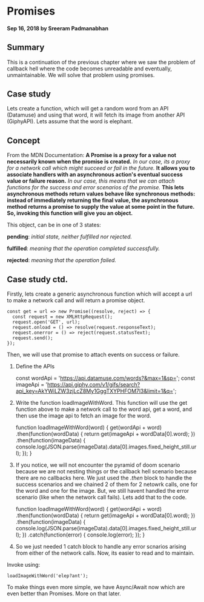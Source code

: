 # Promises

#### Sep 16, 2018 by Sreeram Padmanabhan

## Summary

This is a continuation of the previous chapter where we saw the problem of callback hell where the code becomes unreadable and eventually, unmaintainable. We will solve that problem using promises.

## Case study

Lets create a function, which will get a random word from an API (Datamuse) and using that word, it will fetch its image from another API (GiphyAPI). Lets assume that the word is elephant.

## Concept

From the MDN Documentation: **A Promise is a proxy for a value not necessarily known when the promise is created.** *In our case, its a proxy for a network call which might succeed or fail in the future.* **It allows you to associate handlers with an asynchronous action's eventual success value or failure reason.** *In our case, this means that we can attach functions for the success and error scenarios of the promise.* **This lets asynchronous methods return values behave like synchronous methods: instead of immediately returning the final value, the asynchronous method returns a promise to supply the value at some point in the future. So, invoking this function will give you an object.**

This object, can be in one of 3 states:

**pending**: *initial state, neither fulfilled nor rejected.*

**fulfilled**: *meaning that the operation completed successfully.*

**rejected**: *meaning that the operation failed.*

## Case study ctd.

Firstly, lets create a generic asynchronous function which will accept a url to make a network call and will return a promise object.

    const get = url => new Promise((resolve, reject) => {
      const request = new XMLHttpRequest();
      request.open('GET', url);
      request.onload = () => resolve(request.responseText);
      request.onerror = () => reject(request.statusText);
      request.send();
    });


Then, we will use that promise to attach events on success or failure.

1) Define the APIs

    const wordApi = 'https://api.datamuse.com/words?&max=1&sp=';
    const imageApi = 'https://api.giphy.com/v1/gifs/search?api_key=AkYWiLZW3zjLcZ8My1GggTXYPHFOM7l3&limit=1&q=';

2) Write the function loadImageWithWord. This function will use the get function above to make a network call to the word api, get a word, and then use the image api to fetch an image for the word.

    function loadImageWithWord(word) {
      get(wordApi + word)
      .then(function(wordData) {
        return get(imageApi + wordData[0].word);
      })
      .then(function(imageData) {
        console.log(JSON.parse(imageData).data[0].images.fixed_height_still.url);
      });
    }

3) If you notice, we will not encounter the pyramid of doom scenario because we are not nesting things or the callback hell scenario because there are no callbacks here. We just used the *.then* block to handle the success scenarios and we chained 2 of them for 2 netowrk calls, one for the word and one for the image. But, we still havent handled the error scenario (like when the network call fails). Lets add that to the code.

    function loadImageWithWord(word) {
      get(wordApi + word)
      .then(function(wordData) {
        return get(imageApi + wordData[0].word);
      })
        .then(function(imageData) {
        console.log(JSON.parse(imageData).data[0].images.fixed_height_still.url);
      })
      .catch(function(error) {
        console.log(error);
      });
    }

4) So we just needed 1 catch block to handle any error scnarios arising from either of the network calls. Now, its easier to read and to maintain.

Invoke using:

    loadImageWithWord('elep?ant');

To make things even more simple, we have Async/Await now which are even better than Promises. More on that later.